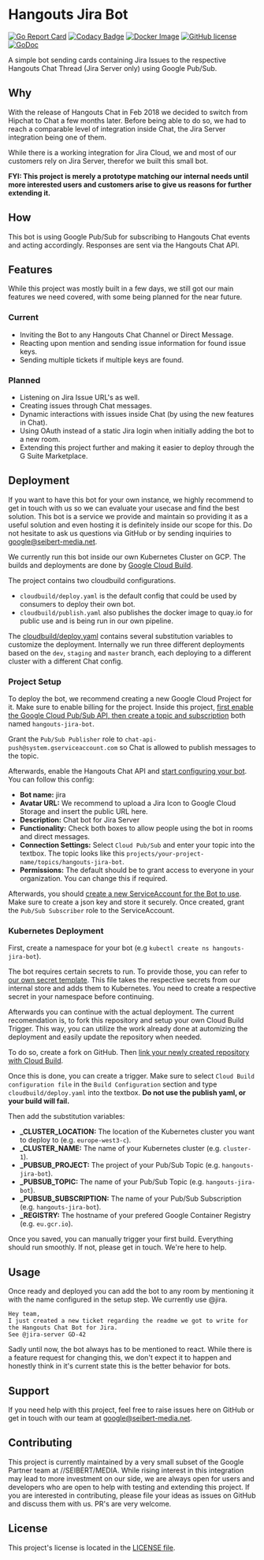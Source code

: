 # Hangouts Jira Bot

[![Go Report Card](https://goreportcard.com/badge/github.com/seibert-media/hangouts-jira-bot)](https://goreportcard.com/report/github.com/seibert-media/hangouts-jira-bot)
[![Codacy Badge](https://api.codacy.com/project/badge/Grade/72cc701000034d60a0f5caeace0878de)](https://www.codacy.com/app/seibert-media/hangouts-jira-bot?utm_source=github.com&amp;utm_medium=referral&amp;utm_content=seibert-media/hangouts-jira-bot&amp;utm_campaign=Badge_Grade)
[![Docker Image](https://img.shields.io/badge/image-quay.io-success "Docker Image")](https://quay.io/repository/seibertmedia/hangouts-jira-bot)
[![GitHub license](https://img.shields.io/badge/license-AGPL-blue.svg)](https://raw.githubusercontent.com/seibert-media/hangouts-jira-bot/master/LICENSE)
[![GoDoc](https://img.shields.io/badge/godoc-reference-blue.svg)](https://godoc.org/github.com/seibert-media/hangouts-jira-bot)

A simple bot sending cards containing Jira Issues to the respective Hangouts Chat Thread (Jira Server only) using Google Pub/Sub.

## Why

With the release of Hangouts Chat in Feb 2018 we decided to switch from Hipchat to Chat a few months later. Before being able to do so, we had to reach a comparable level of integration inside Chat, the Jira Server integration being one of them.

While there is a working integration for Jira Cloud, we and most of our customers rely on Jira Server, therefor we built this small bot.

**FYI: This project is merely a prototype matching our internal needs until more interested users and customers arise to give us reasons for further extending it.**

## How

This bot is using Google Pub/Sub for subscribing to Hangouts Chat events and acting accordingly.
Responses are sent via the Hangouts Chat API.

## Features

While this project was mostly built in a few days, we still got our main features we need covered, with some being planned for the near future.

### Current

* Inviting the Bot to any Hangouts Chat Channel or Direct Message.
* Reacting upon mention and sending issue information for found issue keys.
* Sending multiple tickets if multiple keys are found.

### Planned

* Listening on Jira Issue URL's as well.
* Creating issues through Chat messages.
* Dynamic interactions with issues inside Chat (by using the new features in Chat).
* Using OAuth instead of a static Jira login when initially adding the bot to a new room.
* Extending this project further and making it easier to deploy through the G Suite Marketplace.

## Deployment

If you want to have this bot for your own instance, we highly recommend to get in touch with us so we can evaluate your usecase and find the best solution. This bot is a service we provide and maintain so providing it as a useful solution and even hosting it is definitely inside our scope for this.
Do not hesitate to ask us questions via GitHub or by sending inquiries to [google@seibert-media.net](mailto:google@seibert-media.net).

We currently run this bot inside our own Kubernetes Cluster on GCP.
The builds and deployments are done by [Google Cloud Build](http://cloud.google.com/cloud-build).

The project contains two cloudbuild configurations.

- `cloudbuild/deploy.yaml` is the default config that could be used by consumers to deploy their own bot.
- `cloudbuild/publish.yaml` also publishes the docker image to quay.io for public use and is being run in our own pipeline.

The [cloudbuild/deploy.yaml](./cloudbuild/deploy.yaml) contains several substitution variables to customize the deployment.
Internally we run three different deployments based on the `dev`, `staging` and `master` branch, each deploying to a different cluster with a different Chat config.

### Project Setup

To deploy the bot, we recommend creating a new Google Cloud Project for it. Make sure to enable billing for the project.
Inside this project, [first enable the Google Cloud Pub/Sub API, then create a topic and subscription](https://console.cloud.google.com/cloudpubsub/topic) both named `hangouts-jira-bot`.

Grant the `Pub/Sub Publisher` role to `chat-api-push@system.gserviceaccount.com` so Chat is allowed to publish messages to the topic.

Afterwards, enable the Hangouts Chat API and [start configuring your bot](https://console.cloud.google.com/apis/api/chat.googleapis.com/hangouts-chat).
You can follow this config:

- **Bot name:** jira
- **Avatar URL:** We recommend to upload a Jira Icon to Google Cloud Storage and insert the public URL here.
- **Description:** Chat bot for Jira Server
- **Functionality:** Check both boxes to allow people using the bot in rooms and direct messages.
- **Connection Settings:** Select `Cloud Pub/Sub` and enter your topic into the textbox. The topic looks like this `projects/your-project-name/topics/hangouts-jira-bot`.
- **Permissions:** The default should be to grant access to everyone in your organization. You can change this if required.

Afterwards, you should [create a new ServiceAccount for the Bot to use](https://console.cloud.google.com/iam-admin/serviceaccounts/create).
Make sure to create a json key and store it securely.
Once created, grant the `Pub/Sub Subscriber` role to the ServiceAccount.

### Kubernetes Deployment

First, create a namespace for your bot (e.g `kubectl create ns hangouts-jira-bot`).

The bot requires certain secrets to run.
To provide those, you can refer to [our own secret template](./kubernetes-manifests/templates/secret.yaml).
This file takes the respective secrets from our internal store and adds them to Kubernetes.
You need to create a respective secret in your namespace before continuing.

Afterwards you can continue with the actual deployment.
The current recomendation is, to fork this repository and setup your own Cloud Build Trigger.
This way, you can utilize the work already done at automizing the deployment and easily update the repository when needed.

To do so, create a fork on GitHub.
Then [link your newly created repository with Cloud Build](https://console.cloud.google.com/cloud-build/triggers/connect).

Once this is done, you can create a trigger.
Make sure to select `Cloud Build configuration file` in the `Build Configuration` section and type `cloudbuild/deploy.yaml` into the textbox.
**Do not use the publish yaml, or your build will fail.**

Then add the substitution variables:

- **_CLUSTER_LOCATION:** The location of the Kubernetes cluster you want to deploy to (e.g. `europe-west3-c`).
- **_CLUSTER_NAME:** The name of your Kubernetes cluster (e.g. `cluster-1`).
- **_PUBSUB_PROJECT:** The project of your Pub/Sub Topic (e.g. `hangouts-jira-bot`).
- **_PUBSUB_TOPIC:** The name of your Pub/Sub Topic (e.g. `hangouts-jira-bot`).
- **_PUBSUB_SUBSCRIPTION:** The name of your Pub/Sub Subscription (e.g. `hangouts-jira-bot`).
- **_REGISTRY:** The hostname of your prefered Google Container Registry (e.g. `eu.gcr.io`).

Once you saved, you can manually trigger your first build. Everything should run smoothly. If not, please get in touch. We're here to help.

## Usage

Once ready and deployed you can add the bot to any room by mentioning it with the name configured in the setup step. We currently use @jira.

```none
Hey team,
I just created a new ticket regarding the readme we got to write for the Hangouts Chat Bot for Jira.
See @jira-server GD-42
```

Sadly until now, the bot always has to be mentioned to react. While there is a feature request for changing this, we don't expect it to happen and honestly think in it's current state this is the better behavior for bots.

## Support

If you need help with this project, feel free to raise issues here on GitHub or get in touch with our team at [google@seibert-media.net](mailto:google@seibert-media.net).

## Contributing

This project is currently maintained by a very small subset of the Google Partner team at //SEIBERT/MEDIA.
While rising interest in this integration may lead to more investment on our side, we are always open for users and developers who are open to help with testing and extending this project.
If you are interested in contributing, please file your ideas as issues on GitHub and discuss them with us. PR's are very welcome.

## License

This project's license is located in the [LICENSE file](LICENSE).